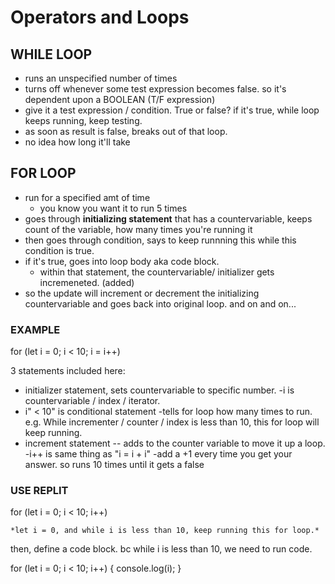 
# Operators and Loops

## WHILE LOOP

- runs an unspecified number of times
- turns off whenever some test expression becomes false. so it's dependent upon a BOOLEAN (T/F expression)
- give it a test expression / condition. True or false? if it's true, while loop keeps running, keep testing. 
- as soon as result is false, breaks out of that loop.
- no idea how long it'll take

## FOR LOOP

- run for a specified amt of time
  - you know you want it to run 5 times 
- goes through **initializing statement** that has a countervariable, keeps count of the variable, how many times you're running it
- then goes through condition, says to keep runnning this while this condition is true.
- if it's true, goes into loop body aka code block.
  - within that statement, the countervariable/ initializer gets incremeneted. (added)
- so the update will increment or decrement the initializing countervariable and goes back into original loop. and on and on...

### EXAMPLE

for (let i = 0; i < 10; i = i++)

3 statements included here:

- initializer statement, sets countervariable to specific number.
    -i is countervariable / index / iterator.
- i" < 10" is conditional statement
    -tells for loop how many times to run. e.g. While incrementer / counter / index is less than 10, this for loop will keep running. 
- increment statement -- adds to the counter variable to move it up a loop.
    -i++ is same thing as "i = i + i"
    -add a +1 every time you get your answer. so runs 10 times until it gets a false

### USE REPLIT

for (let i = 0; i < 10; i++)

    *let i = 0, and while i is less than 10, keep running this for loop.* 

then, define a code block. bc while i is less than 10, we need to run code.

for (let i = 0; i < 10; i++) {
    console.log(i);
}
